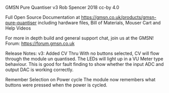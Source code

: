 GMSN Pure Quantiser v3
Rob Spencer 2018
cc-by 4.0

Full Open Source Documentation at https://gmsn.co.uk/products/gmsn-pure-quantiser including hardware files, Bill of Materials, Mouser Cart and Help Videos

For more in depth build and general support chat, join us at the GMSN! Forum: https://forum.gmsn.co.uk

Release Notes:
v3:
  Added CV Thru
    With no buttons selected, CV will flow through the module un quantised. The LEDs will light up in a VU Meter type behaviour. This is good for fault finding to show whether the input ADC and output DAC is working correctly.

  Remember Selection on Power cycle
    The module now remembers what buttons were pressed when the power is cycled.
